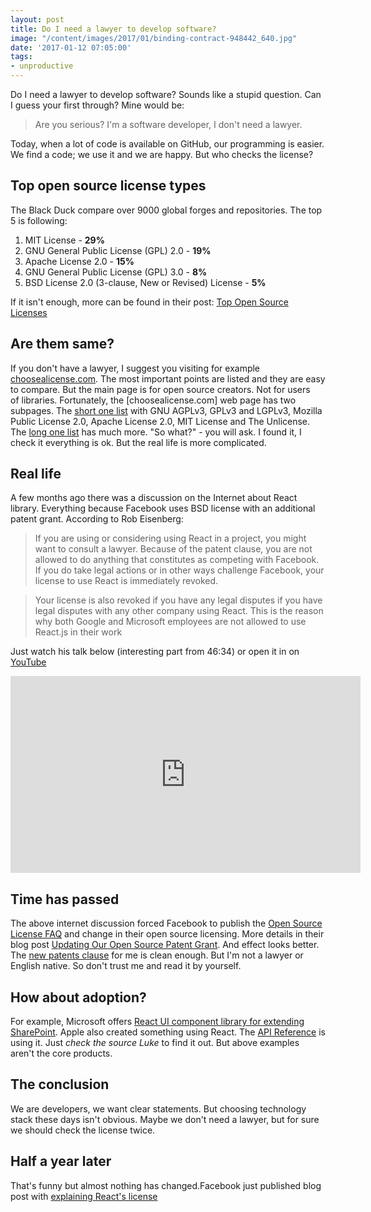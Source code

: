 ```yaml
---
layout: post
title: Do I need a lawyer to develop software?
image: "/content/images/2017/01/binding-contract-948442_640.jpg"
date: '2017-01-12 07:05:00'
tags:
- unproductive
---
```


Do I need a lawyer to develop software? Sounds like a stupid question. Can I guess your first through? Mine would be:
> Are you serious? I'm a software developer, I don't need a lawyer.

Today, when a lot of code is available on GitHub, our programming is easier. We find a code; we use it and we are happy. But who checks the license?

## Top open source license types
The Black Duck compare over 9000 global forges and repositories. The top 5 is following:

1. MIT License - **29%**
2. GNU General Public License (GPL) 2.0 - **19%**
3. Apache License 2.0 - **15%**
4. GNU General Public License (GPL) 3.0 - **8%**
5. BSD License 2.0 (3-clause, New or Revised) License - **5%**

If it isn't enough, more can be found in their post: [Top Open Source Licenses](https://www.blackducksoftware.com/top-open-source-licenses)

## Are them same?
If you don't have a lawyer, I suggest you visiting for example [choosealicense.com](http://choosealicense.com/). The most important points are listed and they are easy to compare. But the main page is for open source creators. Not for users of libraries.
Fortunately, the [choosealicense.com] web page has two subpages. The [short one list](http://choosealicense.com/licenses/) with GNU AGPLv3, GPLv3 and LGPLv3, Mozilla Public License 2.0, Apache License 2.0, MIT License and The Unlicense. The [long one list](http://choosealicense.com/appendix/) has much more. 
"So what?" - you will ask. I found it, I check it everything is ok. But the real life is more complicated.

## Real life
A few months ago there was a discussion on the Internet about React library. Everything because Facebook uses BSD license with an additional patent grant. According to Rob Eisenberg:
>If you are using or considering using React in a project, you might want to consult a lawyer. Because of the patent clause, you are not allowed to do anything that constitutes as competing with Facebook. If you do take legal actions or in other ways challenge Facebook, your license to use React is immediately revoked.

>Your license is also revoked if you have any legal disputes if you have legal disputes with any other company using React. This is the reason why both Google and Microsoft employees are not allowed to use React.js in their work

Just watch his talk below (interesting part from 46:34) or open it in on [YouTube](https://www.youtube.com/watch?v=6I_GwgoGm1w&feature=youtu.be&t=2794)
<iframe width="560" height="315" src="https://www.youtube.com/embed/6I_GwgoGm1w" frameborder="0" allowfullscreen></iframe>

## Time has passed
The above internet discussion forced Facebook to publish the [Open Source License FAQ](https://code.facebook.com/pages/850928938376556) and change in their open source licensing. More details in their blog post [Updating Our Open Source Patent Grant](https://code.facebook.com/posts/1639473982937255/updating-our-open-source-patent-grant/). And effect looks better. The [new patents clause](https://github.com/facebook/osquery/blob/master/PATENTS) for me is clean enough. But I'm not a lawyer or English native. So don't trust me and read it by yourself.

## How about adoption? 
For example, Microsoft offers [React UI component library for extending SharePoint](http://react-etc.net/entry/react-is-the-ui-framework-for-extending-sharepoint). Apple also created something using React. The [API Reference](https://developer.apple.com/reference/) is using it. Just *check the source Luke* to find it out. But above examples aren't the core products.

## The conclusion
We are developers, we want clear statements. But choosing technology stack these days isn't obvious. Maybe we don't need a lawyer, but for sure we should check the license twice.


## Half a year later
That's funny but almost nothing has changed.Facebook just published blog post with [explaining React's license](https://code.facebook.com/posts/112130496157735/explaining-react-s-license/)
 

